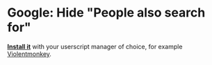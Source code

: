 # Google: Hide "People also search for"

[**Install it**](main.user.js?raw=true) with your userscript manager of choice, for example [Violentmonkey](https://www.google.com/search?q=Violentmonkey).
